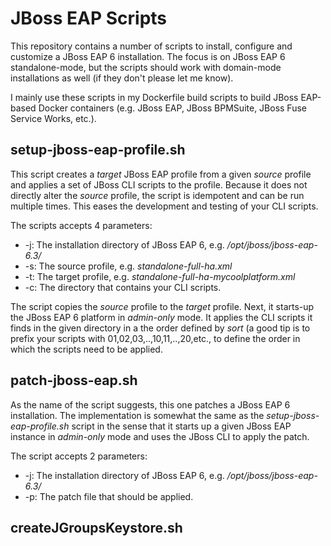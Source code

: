 JBoss EAP Scripts
======================
This repository contains a number of scripts to install, configure and customize a JBoss EAP 6 installation.
The focus is on JBoss EAP 6 standalone-mode, but the scripts should work with domain-mode installations as well (if they don't please let me know).

I mainly use these scripts in my Dockerfile build scripts to build JBoss EAP-based Docker containers (e.g. JBoss EAP, JBoss BPMSuite, JBoss Fuse Service Works, etc.).

setup-jboss-eap-profile.sh
-----------------------
This script creates a *target* JBoss EAP profile from a given *source* profile and applies a set of JBoss CLI scripts to the profile.
Because it does not directly alter the *source* profile, the script is idempotent and can be run multiple times. This eases the development and testing of your CLI scripts.

The scripts accepts 4 parameters:
- -j: The installation directory of JBoss EAP 6, e.g. */opt/jboss/jboss-eap-6.3/*
- -s: The source profile, e.g. *standalone-full-ha.xml*
- -t: The target profile, e.g. *standalone-full-ha-mycoolplatform.xml*
- -c: The directory that contains your CLI scripts.

The script copies the *source* profile to the *target* profile. Next, it starts-up the JBoss EAP 6 platform in *admin-only* mode. It applies the CLI scripts it finds in the given
directory in a the order defined by *sort* (a good tip is to prefix your scripts with 01,02,03,..,10,11,..,20,etc., to define the order in which the scripts need to be applied.

patch-jboss-eap.sh
-----------------------
As the name of the script suggests, this one patches a JBoss EAP 6 installation.
The implementation is somewhat the same as the *setup-jboss-eap-profile.sh* script in the sense that it starts up a given JBoss EAP instance in *admin-only* mode and uses the 
JBoss CLI to apply the patch.

The script accepts 2 parameters:
- -j: The installation directory of JBoss EAP 6, e.g. */opt/jboss/jboss-eap-6.3/*
- -p: The patch file that should be applied.


createJGroupsKeystore.sh
-----------------------

